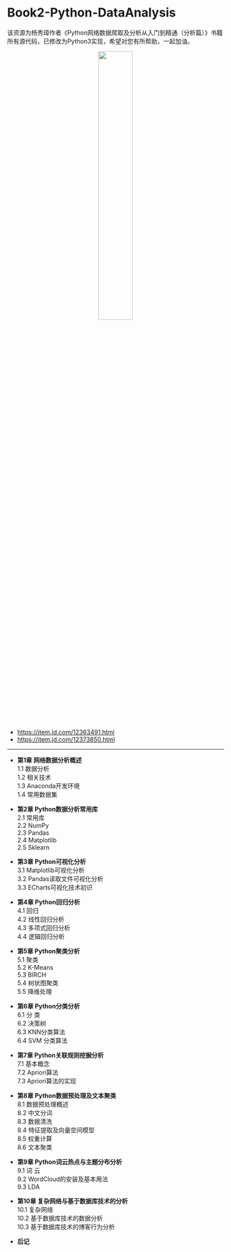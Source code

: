 # Book2-Python-DataAnalysis

该资源为杨秀璋作者《Python网络数据爬取及分析从入门到精通（分析篇）》书籍所有源代码，已修改为Python3实现，希望对您有所帮助，一起加油。


<div align=center>
    <img src="https://img-blog.csdn.net/20180611095441156" width="40%" height="40%" />
</div>

- https://item.jd.com/12363491.html
- https://item.jd.com/12373850.html

---

- **第1章 网络数据分析概述** <br />
1.1 数据分析 <br />
1.2 相关技术 <br />
1.3 Anaconda开发环境 <br />
1.4 常用数据集 <br />

- **第2章 Python数据分析常用库**  <br />
2.1 常用库 <br />
2.2 NumPy <br />
2.3 Pandas <br />
2.4 Matplotlib <br />
2.5 Sklearn <br />

- **第3章 Python可视化分析**  <br /> 
3.1 Matplotlib可视化分析 <br /> 
3.2 Pandas读取文件可视化分析 <br /> 
3.3 ECharts可视化技术初识 <br /> 

- **第4章 Python回归分析** <br /> 
4.1 回归 <br /> 
4.2 线性回归分析 <br /> 
4.3 多项式回归分析 <br /> 
4.4 逻辑回归分析 <br /> 

- **第5章 Python聚类分析** <br /> 
5.1 聚类 <br /> 
5.2 K-Means  <br /> 
5.3 BIRCH  <br /> 
5.4 树状图聚类 <br /> 
5.5 降维处理  <br /> 

- **第6章 Python分类分析**  <br /> 
6.1 分 类  <br /> 
6.2 决策树  <br /> 
6.3 KNN分类算法  <br /> 
6.4 SVM 分类算法  <br /> 


- **第7章 Python关联规则挖掘分析** <br /> 
7.1 基本概念 <br /> 
7.2 Apriori算法 <br /> 
7.3 Apriori算法的实现 <br /> 

- **第8章 Python数据预处理及文本聚类** <br /> 
8.1 数据预处理概述 <br /> 
8.2 中文分词 <br /> 
8.3 数据清洗 <br /> 
8.4 特征提取及向量空间模型 <br /> 
8.5 权重计算 <br /> 
8.6 文本聚类 <br /> 

- **第9章 Python词云热点与主题分布分析** <br /> 
9.1 词 云 <br /> 
9.2 WordCloud的安装及基本用法 <br /> 
9.3 LDA <br /> 

- **第10章 复杂网络与基于数据库技术的分析** <br /> 
10.1 复杂网络 <br /> 
10.2 基于数据库技术的数据分析 <br /> 
10.3 基于数据库技术的博客行为分析 <br /> 

- **后记**
